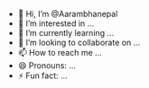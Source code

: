 - 👋 Hi, I’m @Aarambhanepal
- 👀 I’m interested in ...
- 🌱 I’m currently learning ...
- 💞️ I’m looking to collaborate on ...
- 📫 How to reach me ...
- 😄 Pronouns: ...
- ⚡ Fun fact: ...

<!---
Aarambhanepal/Aarambhanepal is a ✨ special ✨ repository because its `README.md` (this file) appears on your GitHub profile.
You can click the Preview link to take a look at your changes.
--->
